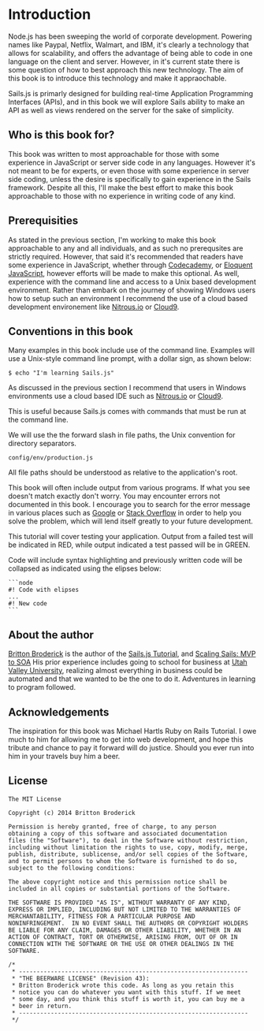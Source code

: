 # Introduction
Node.js has been sweeping the world of corporate development. Powering
names like Paypal, Netflix, Walmart, and IBM, it's clearly a technology
that allows for scalability, and offers the advantage of being able to
code in one language on the client and server. However, in it's current
state there is some question of how to best approach this new
technology. The aim of this book is to introduce this technology and
make it appraochable.

Sails.js is primarly designed for building real-time Application
Programming Interfaces (APIs), and in this book we will explore Sails
ability to make an API as well as views rendered on the server for the
sake of simplicity.

## Who is this book for?
This book was written to most approachable for those with some
experience in JavaScript or server side code in any languages. However
it's not meant to be for experts, or even those with some experience in
server side coding, unless the desire is specifically to gain experience
in the Sails framework. Despite all this, I'll make the best effort to
make this book approachable to those with no experience in writing code
of any kind.

## Prerequisities
As stated in the previous section, I'm working to make this book
approachable to any and all individuals, and as such no prerequsites are
strictly required. However, that said it's recommended that readers have
some experience in JavaScript, whether through
[Codecademy](http://www.codecademy.com/), or
[Eloquent JavaScript](http://eloquentjavascript.net/), however efforts
will be made to make this optional. As well, experience with the command
line and access to a Unix based development environment. Rather than
embark on the journey of showing Windows users how to setup such an
environment I recommend the use of a cloud based development
environement like [Nitrous.io](http://nitrous.io) or
[Cloud9](http://c9.io).

## Conventions in this book
Many examples in this book include use of the command line. Examples
will use a Unix-style command line prompt, with a dollar sign, as shown
below:

    $ echo "I'm learning Sails.js"

As discussed in the previous section I recommend that users in Windows
environments use a cloud based IDE such as 
[Nitrous.io](http://nitrous.io) or [Cloud9](http://c9.io).

This is useful because Sails.js comes with commands that must be run at
the command line.

We will use the the forward slash in file paths, the Unix convention for
directory separators.

    config/env/production.js

All file paths should be understood as relative to the application's
root.

This book will often include output from various programs. If what you
see doesn't match exactly don't worry. You may encounter errors not 
documented in this book. I encourage you to search for the error message
in various places such as [Google](http://google.com) or 
[Stack Overflow](http://stackoverflow.com) in order to help you solve 
the problem, which will lend itself greatly to your future development.

This tutorial will cover testing your application. Output from a failed
test will be indicated in RED, while output indicated a test passed will
be in GREEN.

Code will include syntax highlighting and previously written code will
be collapsed as indicated using the elipses below:

    ```node
    #! Code with elipses
    ...
    #! New code
    ```

## About the author
[Britton Broderick](www.linkedin.com/in/brittonbroderick/) is the author
of the [Sails.js
Tutorial](https://github.com/britton-jb/sailsjs-tutorial/),
and [Scaling Sails: MVP to
SOA](https://github.com/britton-jb/sails-tutorial-advanced.git)
His prior experience includes going to school for business at [Utah
Valley University](http://uvu.edu), realizing almost everything in
business could be automated and that we wanted to be the one to do it.
Adventures in learning to program followed.

## Acknowledgements

The inspiration for this book was Michael Hartls Ruby on Rails Tutorial.
I owe much to him for allowing me to get into web development, and hope
this tribute and chance to pay it forward will do justice. Should you
ever run into him in your travels buy him a beer.

## License

    The MIT License

    Copyright (c) 2014 Britton Broderick 
    
    Permission is hereby granted, free of charge, to any person 
    obtaining a copy of this software and associated documentation 
    files (the "Software"), to deal in the Software without restriction,
    including without limitation the rights to use, copy, modify, merge,
    publish, distribute, sublicense, and/or sell copies of the Software,
    and to permit persons to whom the Software is furnished to do so, 
    subject to the following conditions:
    
    The above copyright notice and this permission notice shall be 
    included in all copies or substantial portions of the Software.
    
    THE SOFTWARE IS PROVIDED "AS IS", WITHOUT WARRANTY OF ANY KIND,
    EXPRESS OR IMPLIED, INCLUDING BUT NOT LIMITED TO THE WARRANTIES OF
    MERCHANTABILITY, FITNESS FOR A PARTICULAR PURPOSE AND
    NONINFRINGEMENT.  IN NO EVENT SHALL THE AUTHORS OR COPYRIGHT HOLDERS
    BE LIABLE FOR ANY CLAIM, DAMAGES OR OTHER LIABILITY, WHETHER IN AN
    ACTION OF CONTRACT, TORT OR OTHERWISE, ARISING FROM, OUT OF OR IN
    CONNECTION WITH THE SOFTWARE OR THE USE OR OTHER DEALINGS IN THE
    SOFTWARE.

    /*
     * -----------------------------------------------------------------
     * "THE BEERWARE LICENSE" (Revision 43):
     * Britton Broderick wrote this code. As long as you retain this 
     * notice you can do whatever you want with this stuff. If we meet
     * some day, and you think this stuff is worth it, you can buy me a
     * beer in return.
     * -----------------------------------------------------------------
     */
